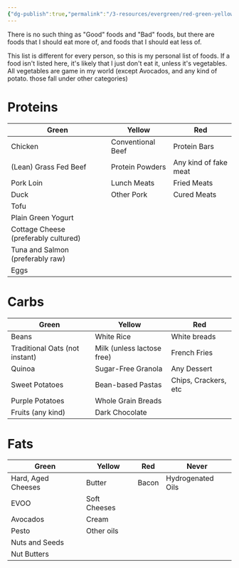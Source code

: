 ```yaml
---
{"dg-publish":true,"permalink":"/3-resources/evergreen/red-green-yellow-food-list/","tags":["🍽️_Food","🏆_health","🌲_Evergreen"],"updated":"2025-10-18T22:44:33.655-07:00"}
---
```


There is no such thing as "Good" foods and "Bad" foods, but there are foods that I should eat more of, and foods that I should eat less of.

This list is different for every person, so this is my personal list of foods. If a food isn't listed here, it's likely that I just don't eat it, unless it's vegetables. All vegetables are game in my world (except Avocados, and any kind of potato. those fall under other categories)

# Proteins

| **Green**                            | **Yellow**        | **Red**               |
| ------------------------------------ | ----------------- | --------------------- |
| Chicken                              | Conventional Beef | Protein Bars          |
| (Lean) Grass Fed Beef                | Protein Powders   | Any kind of fake meat |
| Pork Loin                            | Lunch Meats       | Fried Meats           |
| Duck                                 | Other Pork        | Cured Meats           |
| Tofu                                 |                   |                       |
| Plain Green Yogurt                   |                   |                       |
| Cottage Cheese (preferably cultured) |                   |                       |
| Tuna and Salmon (preferably raw)     |                   |                       |
| Eggs                                 |                   |                       |

# Carbs

| **Green**                      | **Yellow**                 | **Red**              |
| ------------------------------ | -------------------------- | -------------------- |
| Beans                          | White Rice                 | White breads         |
| Traditional Oats (not instant) | Milk (unless lactose free) | French Fries         |
| Quinoa                         | Sugar-Free Granola         | Any Dessert          |
| Sweet Potatoes                 | Bean-based Pastas          | Chips, Crackers, etc |
| Purple Potatoes                | Whole Grain Breads         |                      |
| Fruits (any kind)              | Dark Chocolate             |                      |

# Fats

| **Green**          | **Yellow**   | **Red** | **Never**         |
| ------------------ | ------------ | ------- | ----------------- |
| Hard, Aged Cheeses | Butter       | Bacon   | Hydrogenated Oils |
| EVOO               | Soft Cheeses |         |                   |
| Avocados           | Cream        |         |                   |
| Pesto              | Other oils   |         |                   |
| Nuts and Seeds     |              |         |                   |
| Nut Butters        |              |         |                   |
